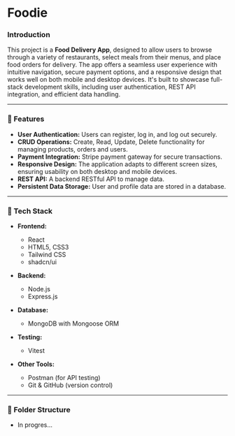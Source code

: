 # Foodie

### Introduction

This project is a **Food Delivery App**, designed to allow users to browse through a variety of restaurants, select meals from their menus, and place food orders for delivery. The app offers a seamless user experience with intuitive navigation, secure payment options, and a responsive design that works well on both mobile and desktop devices. It's built to showcase full-stack development skills, including user authentication, REST API integration, and efficient data handling.

---

### :space_invader: Features

- **User Authentication:** Users can register, log in, and log out securely.
- **CRUD Operations:** Create, Read, Update, Delete functionality for managing products, orders and users.
- **Payment Integration:** Stripe payment gateway for secure transactions.
- **Responsive Design:** The application adapts to different screen sizes, ensuring usability on both desktop and mobile devices.
- **REST API:** A backend RESTful API to manage data.
- **Persistent Data Storage:** User and profile data are stored in a database.

---

### :rocket: Tech Stack

- **Frontend:**
  - React
  - HTML5, CSS3
  - Tailwind CSS 
  - shadcn/ui

- **Backend:**
  - Node.js
  - Express.js

- **Database:**
  - MongoDB with Mongoose ORM
  
- **Testing:**
  - Vitest

- **Other Tools:**
  - Postman (for API testing)
  - Git & GitHub (version control)

---

### :open_file_folder: Folder Structure

- In progres...

